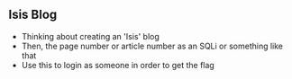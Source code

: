 ## Isis Blog 
- Thinking about creating an 'Isis' blog 
- Then, the page number or article number as an SQLi or something like that 
- Use this to login as someone in order to get the flag
